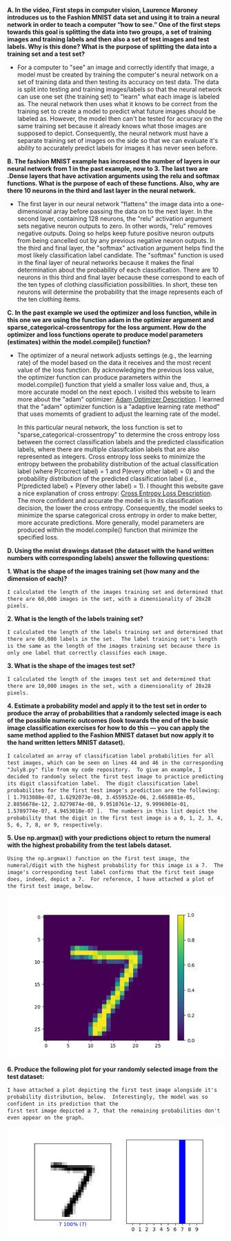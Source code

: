 **A. In the video, First steps in computer vision, Laurence Maroney introduces us to the Fashion MNIST data set and using it to train a neural network in order to teach a computer “how to see.”  One of the first steps towards this goal is splitting the data into two groups, a set of training images and training labels and then also a set of test images and test labels.  Why is this done?  What is the purpose of splitting the data into a training set and a test set?**

*  For a computer to "see" an image and correctly identify that image, a model must be created by training the computer's neural network on a set of training data and then testing its accuracy on test data.  The data is split into testing and training images/labels so that the neural network can use one set (the training set) to "learn" what each image is labeled as.  The neural network then uses what it knows to be correct from the training set to create a model to predict what future images should be labeled as.  However, the model then can't be tested for accuracy on the same training set because it already knows what those images are supposed to depict.  Consequently, the neural network must have a separate training set of images on the side so that we can evaluate it's ability to accurately predict labels for images it has never seen before.

**B. The fashion MNIST example has increased the number of layers in our neural network from 1 in the past example, now to 3.  The last two are .Dense layers that have activation arguments using the relu and softmax functions.  What is the purpose of each of these functions.  Also, why are there 10 neurons in the third and last layer in the neural network.**
    
*  The first layer in our neural network "flattens" the image data into a one-dimensional array before passing the data on to the next layer.  In the second layer, containing 128 neurons, the "relu" activation argument sets negative neuron outputs to zero.  In other words, "relu" removes negative outputs.  Doing so helps keep future positive neuron outputs from being cancelled out by any previous negative neuron outputs.  In the third and final layer, the "softmax" activation argument helps find the most likely classification label candidate.  The "softmax" function is used in the final layer of neural networks because it makes the final determination about the probability of each classification.  There are 10 neurons in this third and final layer because these correspond to each of the ten types of clothing classificiation possibilities.  In short, these ten neurons will determine the probability that the image represents each of the ten clothing items.
   
**C. In the past example we used the optimizer and loss function, while in this one we are using the function adam in the optimizer argument and sparse_categorical-crossentropy for the loss argument.  How do the optimizer and loss functions operate to produce model parameters (estimates) within the model.compile() function?**

*  The optimizer of a neural network adjusts settings (e.g., the learning rate) of the model based on the data it receives and the most recent value of the loss function.  By acknowledging the previous loss value, the optimizer function can produce parameters within the model.compile() function that yield a smaller loss value and, thus, a more accurate model on the next epoch.  I visited this website to learn more about the "adam" optimizer: [Adam Optimizer Description](https://towardsdatascience.com/adam-latest-trends-in-deep-learning-optimization-6be9a291375c).  I learned that the "adam" optimizer function is a "adaptive learning rate method" that uses momemts of gradient to adjust the learning rate of the model.

    In this particular neural network, the loss function is set to "sparse_categorical-crossentropy" to determine the cross entropy loss between the correct classification     labels and the predicted classification labels, where there are multiple classifcation labels that are also represented as integers.  Cross entropy loss seeks to minimize the entropy between the probability distribution of the actual classification label (where P(correct label) = 1 and P(every other label) = 0) and the probability distribution of the predicted classification label (i.e., P(predicted label) + P(every other label) = 1).  I thought this website gave a nice explanation of cross entropy: [Cross Entropy Loss Description](https://towardsdatascience.com/cross-entropy-for-dummies-5189303c7735).  The more confident and accurate the model is in its classification decision, the lower the cross entropy.  Consequently, the model seeks to minimize the sparse categorical cross entropy in order to make better, more accurate predictions.  More generally, model parameters are produced within the model.compile() function that minimize the specified loss.

**D. Using the mnist drawings dataset (the dataset with the hand written numbers with corresponding labels) answer the following questions:**

 **1. What is the shape of the images training set (how many and the dimension of each)?**
    
    I calculated the length of the images training set and determined that there are 60,000 images in the set, with a dimensionality of 28x28 pixels.
   
 **2. What is the length of the labels training set?**
    
    I calculated the length of the labels training set and determined that there are 60,000 labels in the set.  The label training set's length is the same as the length of the images training set because there is only one label that correctly classifies each image.
   
 **3. What is the shape of the images test set?**
    
    I calculated the length of the images test set and determined that there are 10,000 images in the set, with a dimensionality of 28x28 pixels.
   
 **4. Estimate a probability model and apply it to the test set in order to produce the array of probabilities that a randomly selected image is each of the possible numeric outcomes (look towards the end of the basic image classification exercises for how to do this — you can apply the same method applied to the Fashion MNIST dataset but now apply it to the hand written letters MNIST dataset).**
    
    I calculated an array of classification label probabilities for all test images, which can be seen on lines 44 and 46 in the corresponding "July8.py" file from my code repository.  To give an example, I decided to randomly select the first test image to practice predicting its digit classifcation label.  The digit classification label probabilites for the first test image's prediction are the following: [ 1.7913088e-07, 1.6292073e-08, 3.4559532e-06, 2.6658881e-05, 2.8856678e-12, 2.8279874e-08, 9.9518761e-12, 9.9996901e-01, 1.5789774e-07, 4.9453018e-07 ].  The numbers in this list depict the probability that the digit in the first test image is a 0, 1, 2, 3, 4, 5, 6, 7, 8, or 9, respectively.
   
 **5. Use np.argmax() with your predictions object to return the numeral with the highest probability from the test labels dataset.**
    
    Using the np.argmax() function on the first test image, the numeral/digit with the highest probability for this image is a 7.  The image's corresponding test label confirms that the first test image does, indeed, depict a 7.  For reference, I have attached a plot of the first test image, below.
    
    
   ![](Number7.png)    
    
    
 **6. Produce the following plot for your randomly selected image from the test dataset:**
    
    I have attached a plot depicting the first test image alongside it's probability distribution, below.  Interestingly, the model was so confident in its prediction that the 
    first test image depicted a 7, that the remaining probabilities don't even appear on the graph.
    
   ![](Probability7.png)
